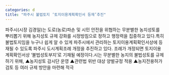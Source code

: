 ```yaml
---
categories: d
title: "파주시 불법토지 ‘토지이용계획확인서 등재’추진"
---
```

파주시(시장 김경일)는 도로(농로)파손 및 시민 안전을 위협하는 무분별한 농지성토를 뿌리뽑기 위해 농지성토 규제 강화를 시정방침으로 정하고 행정력을 집중하고 있다.특히 불법토지임을 누구나 쉽게 알 수 있게 파주시에서 관리하는 토지이용계획확인서상에 등재될 수 있도록 파주시 도시계획조례 개정을 추진하고 있다. 조례가 개정되면 토지이용계획확인서상 ‘불법성토부지’로 기재될 예정이다.시는 무분별한 농지의 불법성토를 규제하기 위해, ▲농지성토 감시단 운영 ▲관련법 위반 대상 양벌규정 적용 ▲농지전용허가 검토 등 여러 규제 방안을 마련해 적극